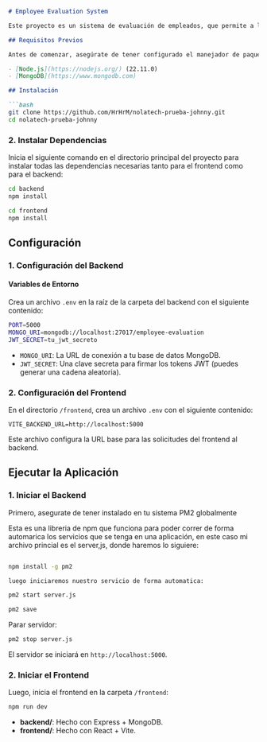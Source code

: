 

```markdown
# Employee Evaluation System

Este proyecto es un sistema de evaluación de empleados, que permite a los administradores y evaluadores gestionar las evaluaciones de los empleados, ver detalles y generar informes.

## Requisitos Previos

Antes de comenzar, asegúrate de tener configurado el manejador de paquetes y la base de datos configurada

- [Node.js](https://nodejs.org/) (22.11.0)
- [MongoDB](https://www.mongodb.com)

## Instalación

```bash 
git clone https://github.com/HrHrM/nolatech-prueba-johnny.git
cd nolatech-prueba-johnny
```

### 2. Instalar Dependencias

Inicia el siguiente comando en el directorio principal del proyecto para instalar todas las dependencias necesarias tanto para el frontend como para el backend:

```bash
cd backend
npm install
```

```bash
cd frontend
npm install
```


## Configuración

### 1. Configuración del Backend

#### Variables de Entorno

Crea un archivo `.env` en la raíz de la carpeta del backend con el siguiente contenido:

```bash
PORT=5000
MONGO_URI=mongodb://localhost:27017/employee-evaluation
JWT_SECRET=tu_jwt_secreto
```

- `MONGO_URI`: La URL de conexión a tu base de datos MongoDB.
- `JWT_SECRET`: Una clave secreta para firmar los tokens JWT (puedes generar una cadena aleatoria).

### 2. Configuración del Frontend

En el directorio `/frontend`, crea un archivo `.env` con el siguiente contenido:

```env
VITE_BACKEND_URL=http://localhost:5000
```

Este archivo configura la URL base para las solicitudes del frontend al backend.

## Ejecutar la Aplicación

### 1. Iniciar el Backend

Primero, asegurate de tener instalado en tu sistema PM2 globalmente

Esta es una libreria de npm que funciona para poder correr de forma automarica los servicios que se tenga en una aplicación, en este caso mi archivo princial es el server,js, donde haremos lo siguiere:


```bash

npm install -g pm2

luego iniciaremos nuestro servicio de forma automatica:

pm2 start server.js

pm2 save

```

Parar servidor: 

```bash
pm2 stop server.js

```

El servidor se iniciará en `http://localhost:5000`.

### 2. Iniciar el Frontend

Luego, inicia el frontend en la carpeta `/frontend`:

```bash
npm run dev
```


- **backend/**: Hecho con Express + MongoDB.
- **frontend/**: Hecho con React + Vite.

